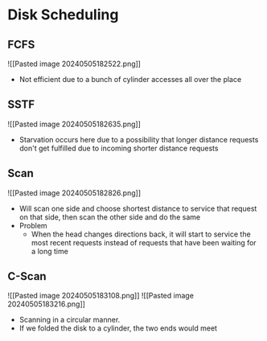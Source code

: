 # Disk Scheduling
## FCFS
![[Pasted image 20240505182522.png]]
- Not efficient due to a bunch of cylinder accesses all over the place

## SSTF
![[Pasted image 20240505182635.png]]
- Starvation occurs here due to a possibility that longer distance requests don't get fulfilled due to incoming shorter distance requests

## Scan
![[Pasted image 20240505182826.png]]
- Will scan one side and choose shortest distance to service that request on that side, then scan the other side and do the same
- Problem
	- When the head changes directions back, it will start to service the most recent requests instead of requests that have been waiting for a long time

## C-Scan
![[Pasted image 20240505183108.png]]
![[Pasted image 20240505183216.png]]
- Scanning in a circular manner.
- If we folded the disk to a cylinder, the two ends would meet
